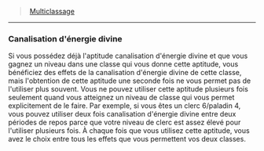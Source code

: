 ﻿---
!GenericItem
Name: Canalisation d'énergie divine
Id: multiclassing_hd.md#canalisation-dénergie-divine
ParentLink: multiclassing_hd.md#multiclassage
ParentName: Multiclassage
NameLevel: 3
Attributes: {}
AttributesDictionary: >+
  {}

---
> [Multiclassage](hd_multiclassing.md)

---

### Canalisation d'énergie divine

Si vous possédez déjà l'aptitude canalisation d'énergie divine et que vous gagnez un niveau dans une classe qui vous donne cette aptitude, vous bénéficiez des effets de la canalisation d'énergie divine de cette classe, mais l'obtention de cette aptitude une seconde fois ne vous permet pas de l'utiliser plus souvent. Vous ne pouvez utiliser cette aptitude plusieurs fois seulement quand vous atteignez un niveau de classe qui vous permet explicitement de le faire. Par exemple, si vous êtes un clerc 6/paladin 4, vous pouvez utiliser deux fois canalisation d'énergie divine entre deux périodes de repos parce que votre niveau de clerc est assez élevé pour l'utiliser plusieurs fois. À chaque fois que vous utilisez cette aptitude, vous avez le choix entre tous les effets que vous permettent vos deux classes.

